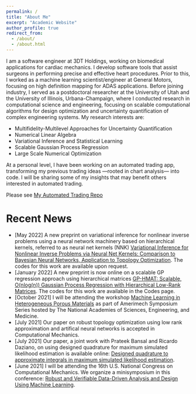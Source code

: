 ```yaml
---
permalink: /
title: "About Me"
excerpt: "Academic Website"
author_profile: true
redirect_from: 
  - /about/
  - /about.html
---
```

I am a software engineer at 3DT Holdings, working on biomedical applications for cardiac mechanics. I develop software tools that assist surgeons in performing precise and effective heart procedures. Prior to this, I worked as a machine learning scientist/engineer at General Motors, focusing on high definition mapping for ADAS applications. Before joining industry, I served as a postdoctoral researcher at the University of Utah and the University of Illinois, Urbana-Champaign, where I conducted research in computational science and engineering, focusing on scalable computational algorithms for design optimization and uncertainty quantification of complex engineering systems. My research interests are:

* Multifidelity-Multilevel Approaches for Uncertainty Quantification 
* Numerical Linear Algebra 
* Variational Inference and Statistical Learning 
* Scalable Gaussian Process Regression
* Large Scale Numerical Optimization

At a personal level, I have been working on an automated trading app, transforming my previous trading ideas —rooted in chart analysis— into code. I will be sharing some of my insights that may benefit others interested in automated trading. 

Please see [My Automated Trading Repo](https://github.com/vahid28k/automated_trading)


Recent News
=========
- [May 2022] A new preprint on variational inference for nonlinear inverse problems using a neural network machinery based on hierarchical kernels, referred to as neural net kernels (NNK) [Variational Inference for Nonlinear Inverse Problems via Neural Net Kernels: Comparison to Bayesian Neural Networks, Application to Topology Optimization](https://arxiv.org/abs/2205.03681). The codes for this work are available upon request. 
- [January 2022] A new preprint is now online on a scalable GP regression approach using hierarchical matrices [GP-HMAT: Scalable, O(nlog(n)) Gaussian Process Regression with Hierarchical Low-Rank Matrices](https://arxiv.org/abs/2201.00888). The codes for this work are available in the Codes page.  
- [October 2021] I will be attending the workshop [Machine Learning in Heterogeneous Porous Materials](https://amerimech.mech.utah.edu/) as part of Amerimech Symposium Series hosted by The National Academies of Sciences, Engineering, and Medicine.
- [July 2021] Our paper on robust topology optimization using low rank approximation and artifical neural networks is accepted in Computational Mechanics. 
- [July 2021] Our paper, a joint work with Prateek Bansal and Ricardo Daziano, on using designed quadrature for maximum simulated likelihood estimation is available online: [Designed quadrature to approximate integrals in maximum simulated likelihood estimation](https://academic.oup.com/ectj/advance-article/doi/10.1093/ectj/utab023/6325166?guestAccessKey=e6e5e70a-5aac-4b0c-96d0-69275fc9c067).
- [June 2021] I will be attending the 16th U.S. National Congress on Computational Mechanics. We organize a minisymposium in this conference: [Robust and Verifiable Data-Driven Analysis and Design Using Machine Learning](http://16.usnccm.org/MS_322).
